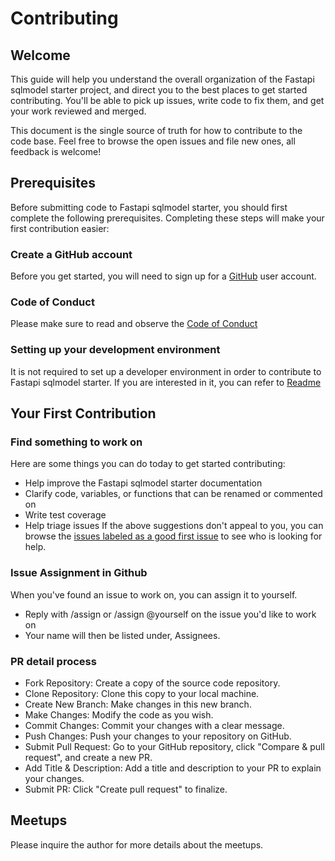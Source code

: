 # Contributing

## Welcome

This guide will help you understand the overall organization of the Fastapi sqlmodel starter project, and direct you to the best places to get started contributing. You'll be able to pick up issues, write code to fix them, and get your work reviewed and merged.

This document is the single source of truth for how to contribute to the code base. Feel free to browse the open issues and file new ones, all feedback is welcome!

## Prerequisites
Before submitting code to Fastapi sqlmodel starter, you should first complete the following prerequisites. Completing these steps will make your first contribution easier:

### Create a GitHub account
Before you get started, you will need to sign up for a [GitHub](http://github.com/signup) user account.

### Code of Conduct
Please make sure to read and observe the [Code of Conduct](https://github.com/tyvekzhang/fastapi-sqlmodel-starter?tab=coc-ov-file)

### Setting up your development environment
It is not required to set up a developer environment in order to contribute to Fastapi sqlmodel starter.
If you are interested in it, you can refer to [Readme](https://github.com/tyvekzhang/fastapi-sqlmodel-starter/blob/main/README.md)

## Your First Contribution

### Find something to work on
Here are some things you can do today to get started contributing:
- Help improve the Fastapi sqlmodel starter documentation
- Clarify code, variables, or functions that can be renamed or commented on
- Write test coverage
- Help triage issues
If the above suggestions don't appeal to you, you can browse the [issues labeled as a good first issue](https://github.com/tyvekzhang/fastapi-sqlmodel-starter/issues) to see who is looking for help.

### Issue Assignment in Github
When you've found an issue to work on, you can assign it to yourself.
- Reply with /assign or /assign @yourself on the issue you'd like to work on
- Your name will then be listed under, Assignees.

### PR detail process
- Fork Repository: Create a copy of the source code repository.
- Clone Repository: Clone this copy to your local machine.
- Create New Branch: Make changes in this new branch.
- Make Changes: Modify the code as you wish.
- Commit Changes: Commit your changes with a clear message.
- Push Changes: Push your changes to your repository on GitHub.
- Submit Pull Request: Go to your GitHub repository, click "Compare & pull request", and create a new PR.
- Add Title & Description: Add a title and description to your PR to explain your changes.
- Submit PR: Click "Create pull request" to finalize.

## Meetups
Please inquire the author for more details about the meetups.
